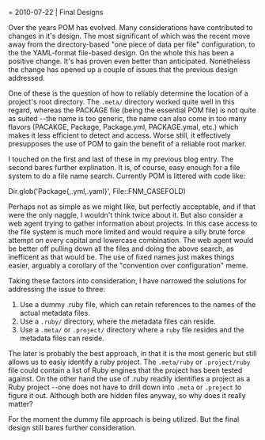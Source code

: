 = 2010-07-22 | Final Designs

Over the years POM has evolved. Many considerations have contributed to
changes in it's design. The most significant of which was the recent move away
from the directory-based "one piece of data per file" configuration, to the 
the YAML-format file-based design. On the whole this has been a positive change.
It's has proven even better than anticipated. Nonetheless the change has opened
up a couple of issues that the previous design addressed.

One of these is the question of how to reliably determine the location
of a project's root directory. The `.meta/` directory worked quite well
in this regard, whereas the PACKAGE file (being the essential POM file)
is not quite as suited --the name is too generic, the name can also
come in too many flavors (PACAKGE, Package, Package.yml, PACKAGE.ymal, etc.)
which makes it less efficient to detect and access. Worse still, it
effectively presupposes the use of POM to gain the benefit of a reliable
root marker.

I touched on the first and last of these in my previous blog entry. The second
bares further explination. It is, of course, easy enough for a file system
to do a file name search. Currently POM is littered with code like:

  Dir.glob('Package{,.yml,.yaml}', File::FNM_CASEFOLD)

Perhaps not as simple as we might like, but perfectly acceptable, and if that
were the only naggle, I wouldn't think twice about it. But also consider a web
agent trying to gather information about projects. In this case
access to the file system is much more limited and would require a silly
brute force attempt on every capital and lowercase combination. The web agent
would be better off pulling down all the files and doing the above search, as
inefficent as that would be. The use of fixed names just makes things easier,
arguably a corollary of the "convention over configuration" meme.

Taking these factors into consideration, I have narrowed the solutions for
addressing the issue to three:

1. Use a dummy .ruby file, which can retain references to the names of the actual metadata files.
2. Use a `.ruby/` directory, where the metadata files can reside.
3. Use a `.meta/` or `.project/` directory where a `ruby` file resides and the metadata files can reside.

The later is probably the best approach, in that it is the most generic
but still allows us to easiy identify a ruby project. The `.meta/ruby` or
`.project/ruby` file could contain a list of Ruby engines that the project
has been tested against. On the other hand the use of .ruby readily identifies
a project as a Ruby project --one does not have to drill down into `.meta`
or `.project` to figure it out. Although both are hidden files anyway, so why
does it really matter?

For the moment the dummy file approach is being utilized. But the final design
still bares further consideration.

